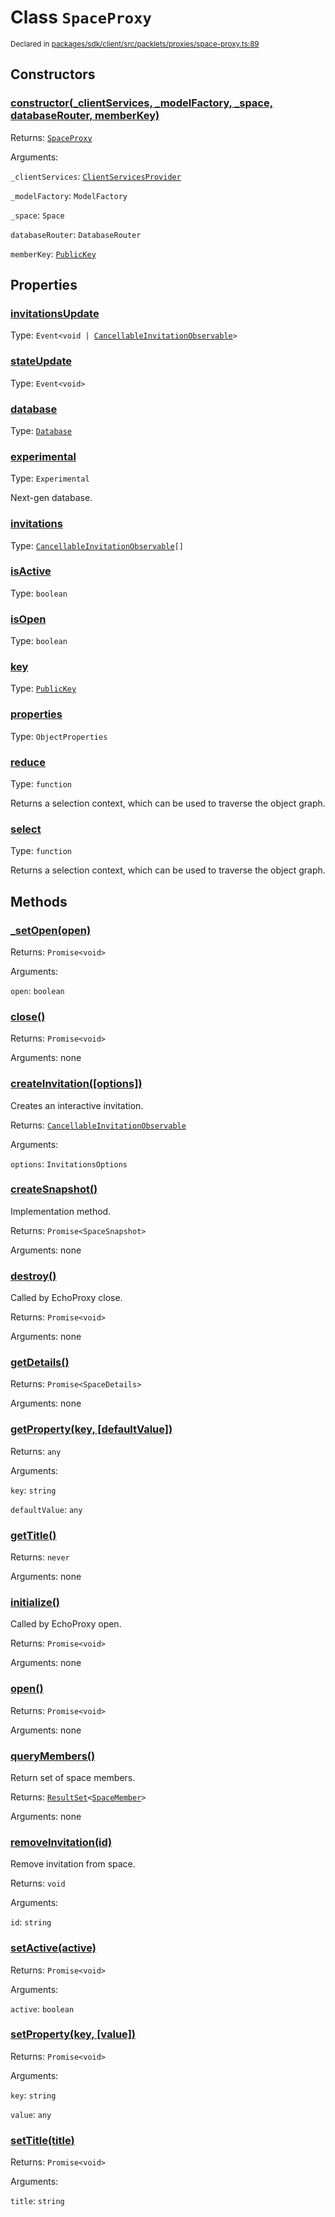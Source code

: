 # Class `SpaceProxy`
<sub>Declared in [packages/sdk/client/src/packlets/proxies/space-proxy.ts:89](https://github.com/dxos/dxos/blob/main/packages/sdk/client/src/packlets/proxies/space-proxy.ts#L89)</sub>




## Constructors
### [constructor(_clientServices, _modelFactory, _space, databaseRouter, memberKey)](https://github.com/dxos/dxos/blob/main/packages/sdk/client/src/packlets/proxies/space-proxy.ts#L111)


Returns: <code>[SpaceProxy](/api/@dxos/client/classes/SpaceProxy)</code>

Arguments: 

`_clientServices`: <code>[ClientServicesProvider](/api/@dxos/client/interfaces/ClientServicesProvider)</code>

`_modelFactory`: <code>ModelFactory</code>

`_space`: <code>Space</code>

`databaseRouter`: <code>DatabaseRouter</code>

`memberKey`: <code>[PublicKey](/api/@dxos/client/classes/PublicKey)</code>

## Properties
### [invitationsUpdate](https://github.com/dxos/dxos/blob/main/packages/sdk/client/src/packlets/proxies/space-proxy.ts#L95)
Type: <code>Event&lt;void | [CancellableInvitationObservable](/api/@dxos/client/interfaces/CancellableInvitationObservable)&gt;</code>
### [stateUpdate](https://github.com/dxos/dxos/blob/main/packages/sdk/client/src/packlets/proxies/space-proxy.ts#L96)
Type: <code>Event&lt;void&gt;</code>
### [database](https://github.com/dxos/dxos/blob/main/packages/sdk/client/src/packlets/proxies/space-proxy.ts#L152)
Type: <code>[Database](/api/@dxos/client/classes/Database)</code>
### [experimental](https://github.com/dxos/dxos/blob/main/packages/sdk/client/src/packlets/proxies/space-proxy.ts#L161)
Type: <code>Experimental</code>

Next-gen database.
### [invitations](https://github.com/dxos/dxos/blob/main/packages/sdk/client/src/packlets/proxies/space-proxy.ts#L237)
Type: <code>[CancellableInvitationObservable](/api/@dxos/client/interfaces/CancellableInvitationObservable)[]</code>
### [isActive](https://github.com/dxos/dxos/blob/main/packages/sdk/client/src/packlets/proxies/space-proxy.ts#L148)
Type: <code>boolean</code>
### [isOpen](https://github.com/dxos/dxos/blob/main/packages/sdk/client/src/packlets/proxies/space-proxy.ts#L143)
Type: <code>boolean</code>
### [key](https://github.com/dxos/dxos/blob/main/packages/sdk/client/src/packlets/proxies/space-proxy.ts#L139)
Type: <code>[PublicKey](/api/@dxos/client/classes/PublicKey)</code>
### [properties](https://github.com/dxos/dxos/blob/main/packages/sdk/client/src/packlets/proxies/space-proxy.ts#L233)
Type: <code>ObjectProperties</code>
### [reduce](https://github.com/dxos/dxos/blob/main/packages/sdk/client/src/packlets/proxies/space-proxy.ts#L181)
Type: <code>function</code>

Returns a selection context, which can be used to traverse the object graph.
### [select](https://github.com/dxos/dxos/blob/main/packages/sdk/client/src/packlets/proxies/space-proxy.ts#L173)
Type: <code>function</code>

Returns a selection context, which can be used to traverse the object graph.

## Methods
### [_setOpen(open)](https://github.com/dxos/dxos/blob/main/packages/sdk/client/src/packlets/proxies/space-proxy.ts#L339)


Returns: <code>Promise&lt;void&gt;</code>

Arguments: 

`open`: <code>boolean</code>
### [close()](https://github.com/dxos/dxos/blob/main/packages/sdk/client/src/packlets/proxies/space-proxy.ts#L223)


Returns: <code>Promise&lt;void&gt;</code>

Arguments: none
### [createInvitation(\[options\])](https://github.com/dxos/dxos/blob/main/packages/sdk/client/src/packlets/proxies/space-proxy.ts#L296)


Creates an interactive invitation.

Returns: <code>[CancellableInvitationObservable](/api/@dxos/client/interfaces/CancellableInvitationObservable)</code>

Arguments: 

`options`: <code>InvitationsOptions</code>
### [createSnapshot()](https://github.com/dxos/dxos/blob/main/packages/sdk/client/src/packlets/proxies/space-proxy.ts#L334)


Implementation method.

Returns: <code>Promise&lt;SpaceSnapshot&gt;</code>

Arguments: none
### [destroy()](https://github.com/dxos/dxos/blob/main/packages/sdk/client/src/packlets/proxies/space-proxy.ts#L212)


Called by EchoProxy close.

Returns: <code>Promise&lt;void&gt;</code>

Arguments: none
### [getDetails()](https://github.com/dxos/dxos/blob/main/packages/sdk/client/src/packlets/proxies/space-proxy.ts#L227)


Returns: <code>Promise&lt;SpaceDetails&gt;</code>

Arguments: none
### [getProperty(key, \[defaultValue\])](https://github.com/dxos/dxos/blob/main/packages/sdk/client/src/packlets/proxies/space-proxy.ts#L281)


Returns: <code>any</code>

Arguments: 

`key`: <code>string</code>

`defaultValue`: <code>any</code>
### [getTitle()](https://github.com/dxos/dxos/blob/main/packages/sdk/client/src/packlets/proxies/space-proxy.ts#L266)


Returns: <code>never</code>

Arguments: none
### [initialize()](https://github.com/dxos/dxos/blob/main/packages/sdk/client/src/packlets/proxies/space-proxy.ts#L189)


Called by EchoProxy open.

Returns: <code>Promise&lt;void&gt;</code>

Arguments: none
### [open()](https://github.com/dxos/dxos/blob/main/packages/sdk/client/src/packlets/proxies/space-proxy.ts#L219)


Returns: <code>Promise&lt;void&gt;</code>

Arguments: none
### [queryMembers()](https://github.com/dxos/dxos/blob/main/packages/sdk/client/src/packlets/proxies/space-proxy.ts#L289)


Return set of space members.

Returns: <code>[ResultSet](/api/@dxos/client/classes/ResultSet)&lt;[SpaceMember](/api/@dxos/client/interfaces/SpaceMember)&gt;</code>

Arguments: none
### [removeInvitation(id)](https://github.com/dxos/dxos/blob/main/packages/sdk/client/src/packlets/proxies/space-proxy.ts#L323)


Remove invitation from space.

Returns: <code>void</code>

Arguments: 

`id`: <code>string</code>
### [setActive(active)](https://github.com/dxos/dxos/blob/main/packages/sdk/client/src/packlets/proxies/space-proxy.ts#L246)


Returns: <code>Promise&lt;void&gt;</code>

Arguments: 

`active`: <code>boolean</code>
### [setProperty(key, \[value\])](https://github.com/dxos/dxos/blob/main/packages/sdk/client/src/packlets/proxies/space-proxy.ts#L274)


Returns: <code>Promise&lt;void&gt;</code>

Arguments: 

`key`: <code>string</code>

`value`: <code>any</code>
### [setTitle(title)](https://github.com/dxos/dxos/blob/main/packages/sdk/client/src/packlets/proxies/space-proxy.ts#L259)


Returns: <code>Promise&lt;void&gt;</code>

Arguments: 

`title`: <code>string</code>